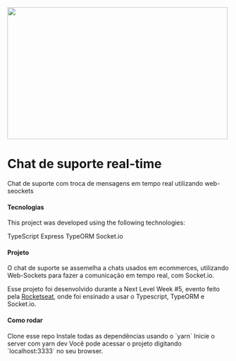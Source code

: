 <img src="https://user-images.githubusercontent.com/57686218/116252888-5cb75480-a746-11eb-8a7e-52bdaf9bba96.png" width="500" height="300">
<h1>Chat de suporte real-time</h1>
<p>Chat de suporte com troca de mensagens em tempo real utilizando web-seockets</p>

<h4>Tecnologias</h4>
This project was developed using the following technologies:

TypeScript
Express
TypeORM
Socket.io

<h4>Projeto</h4>
O chat de suporte se assemelha a chats usados em ecommerces, utilizando Web-Sockets para fazer a comunicação em tempo real, com Socket.io.

Esse projeto foi desenvolvido durante a Next Level Week #5, evento feito pela [Rocketseat](https://rocketseat.com.br/), onde foi ensinado a usar o Typescript, TypeORM e Socket.io.

<h4>Como rodar</h4>
Clone esse repo
Instale todas as dependências usando o `yarn`
Inicie o server com yarn dev
Você pode acessar o projeto digitando `localhost:3333`  no seu browser.
